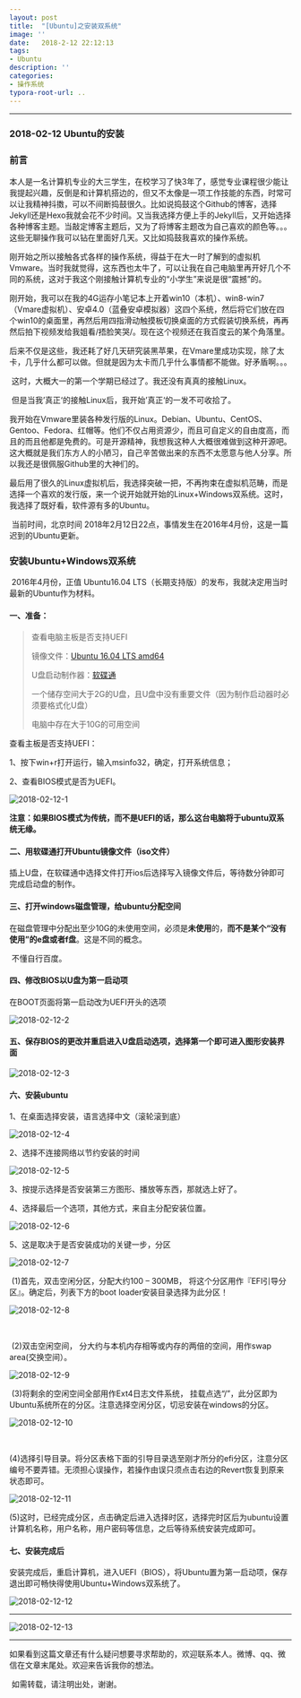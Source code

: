 ```yaml
---
layout: post
title:  "[Ubuntu]之安装双系统"
image: ''
date:   2018-2-12 22:12:13
tags:
- Ubuntu
description: ''
categories:
- 操作系统
typora-root-url: ..
---
```


---------

### 2018-02-12 Ubuntu的安装



### 前言

​	本人是一名计算机专业的大三学生，在校学习了快3年了，感觉专业课程很少能让我提起兴趣，反倒是和计算机搭边的，但又不太像是一项工作技能的东西，时常可以让我精神抖擞，可以不间断捣鼓很久。比如说捣鼓这个Github的博客，选择Jekyll还是Hexo我就会花不少时间。又当我选择方便上手的Jekyll后，又开始选择各种博客主题。当敲定博客主题后，又为了将博客主题改为自己喜欢的颜色等。。。这些无聊操作我可以钻在里面好几天。又比如捣鼓我喜欢的操作系统。

​	刚开始之所以接触各式各样的操作系统，得益于在大一时了解到的虚拟机Vmware。当时我就觉得，这东西也太牛了，可以让我在自己电脑里再开好几个不同的系统，这对于我这个刚接触计算机专业的“小学生”来说是很“震撼”的。

​	刚开始，我可以在我的4G运存小笔记本上开着win10（本机）、win8-win7（Vmare虚拟机）、安卓4.0（蓝叠安卓模拟器）这四个系统，然后将它们放在四个win10的桌面里，再然后用四指滑动触摸板切换桌面的方式假装切换系统，再再然后拍下视频发给我姐看/捂脸笑哭/。现在这个视频还在我百度云的某个角落里。

​	后来不仅是这些，我还耗了好几天研究装黑苹果，在Vmare里成功实现，除了太卡，几乎什么都可以做。但就是因为太卡而几乎什么事情都不能做。好矛盾啊。。。

​	这时，大概大一的第一个学期已经过了。我还没有真真的接触Linux。

​	但是当我’真正‘的接触Linux后，我开始’真正‘的一发不可收拾了。

​	我开始在Vmware里装各种发行版的Linux。Debian、Ubuntu、CentOS、Gentoo、Fedora、红帽等。他们不仅占用资源少，而且可自定义的自由度高，而且的而且他都是免费的。可是开源精神，我想我这种人大概很难做到这种开源吧。这大概就是我们东方人的小陋习，自己辛苦做出来的东西不太愿意与他人分享。所以我还是很佩服Github里的大神们的。

​	最后用了很久的Linux虚拟机后，我选择突破一把，不再拘束在虚拟机范畴，而是选择一个喜欢的发行版，来一个说开始就开始的Linux+Windows双系统。这时，我选择了既好看，软件源有多的Ubuntu。

​	当前时间，北京时间 2018年2月12日22点，事情发生在2016年4月份，这是一篇迟到的Ubuntu更新。



### 安装Ubuntu+Windows双系统



​	2016年4月份，正值 Ubuntu16.04 LTS（长期支持版）的发布，我就决定用当时最新的Ubuntu作为材料。



#### 一、准备：

> 查看电脑主板是否支持UEFI
>
> 镜像文件：[Ubuntu 16.04 LTS amd64](https://www.ubuntu.com/download/desktop/contribute?version=16.04.3&architecture=amd64)
>
> U盘启动制作器：[软碟通](https://cn.ultraiso.net/)
>
> 一个储存空间大于2G的U盘，且U盘中没有重要文件（因为制作启动器时必须要格式化U盘）
>
> 电脑中存在大于10G的可用空间

查看主板是否支持UEFI：

1、按下win+r打开运行，输入msinfo32，确定，打开系统信息；

2、查看BIOS模式是否为UEFI。

![2018-02-12-1](/assets/img/2018-02-12-ubuntu不定期更新的日常/2018-02-12-1.png)

**注意：如果BIOS模式为传统，而不是UEFI的话，那么这台电脑将于ubuntu双系统无缘。**



#### 二、用软碟通打开Ubuntu镜像文件（iso文件）

​	插上U盘，在软碟通中选择文件打开ios后选择写入镜像文件后，等待数分钟即可完成启动盘的制作。



#### 三、打开windows磁盘管理，给ubuntu分配空间

​	在磁盘管理中分配出至少10G的未使用空间，必须是**未使用**的，**而不是某个“没有使用”的e盘或者f盘**。这是不同的概念。

​	不懂自行百度。



#### 四、修改BIOS以U盘为第一启动项

在BOOT页面将第一启动改为UEFI开头的选项

![2018-02-12-2](/assets/img/2018-02-12-ubuntu不定期更新的日常/2018-02-12-2.png)



#### 五、保存BIOS的更改并重启进入U盘启动选项，选择第一个即可进入图形安装界面

![2018-02-12-3](/assets/img/2018-02-12-ubuntu不定期更新的日常/2018-02-12-3.png)



#### 六、安装ubuntu

1、在桌面选择安装，语言选择中文（滚轮滚到底）

![2018-02-12-4](/assets/img/2018-02-12-ubuntu不定期更新的日常/2018-02-12-4.png)



2、选择不连接网络以节约安装的时间

![2018-02-12-5](/assets/img/2018-02-12-ubuntu不定期更新的日常/2018-02-12-5.png)



3、按提示选择是否安装第三方图形、播放等东西，那就选上好了。



4、选择最后一个选项，其他方式，来自主分配安装位置。

![2018-02-12-6](/assets/img/2018-02-12-ubuntu不定期更新的日常/2018-02-12-6.png)



5、这是取决于是否安装成功的关键一步，分区

![2018-02-12-7](/assets/img/2018-02-12-ubuntu不定期更新的日常/2018-02-12-7.png)



​	(1)首先，双击空闲分区，分配大约100 – 300MB， 将这个分区用作『EFI引导分区』。确定后，列表下方的boot loader安装目录选择为此分区！

![2018-02-12-8](/assets/img/2018-02-12-ubuntu不定期更新的日常/2018-02-12-8.png)

​	

​	(2)双击空闲空间， 分大约与本机内存相等或内存的两倍的空间，用作swap area(交换空间）。

![2018-02-12-9](/assets/img/2018-02-12-ubuntu不定期更新的日常/2018-02-12-9.png)



​	(3)将剩余的空闲空间全部用作Ext4日志文件系统， 挂载点选“/”，此分区即为Ubuntu系统所在的分区。注意选择空闲分区，切忌安装在windows的分区。

![2018-02-12-10](/assets/img/2018-02-12-ubuntu不定期更新的日常/2018-02-12-10.png)

​	

​	(4)选择引导目录。将分区表格下面的引导目录选至刚才所分的efi分区，注意分区编号不要弄错。无须担心误操作，若操作由误只须点击右边的Revert恢复到原来状态即可。

![2018-02-12-11](/assets/img/2018-02-12-ubuntu不定期更新的日常/2018-02-12-11.png)



​	(5)这时，已经完成分区，点击确定后进入选择时区，选择完时区后为ubuntu设置计算机名称，用户名称，用户密码等信息，之后等待系统安装完成即可。



#### 七、安装完成后

​	安装完成后，重启计算机，进入UEFI（BIOS），将Ubuntu置为第一启动项，保存退出即可畅快得使用Ubuntu+Windows双系统了。

![2018-02-12-12](/assets/img/2018-02-12-ubuntu不定期更新的日常/2018-02-12-12.png)



--------

![2018-02-12-13](/assets/img/2018-02-12-ubuntu不定期更新的日常/2018-02-12-13.png)

---------------

​	如果看到这篇文章还有什么疑问想要寻求帮助的，欢迎联系本人。微博、qq、微信在文章末尾处。欢迎来告诉我你的想法。

​	如需转载，请注明出处，谢谢。